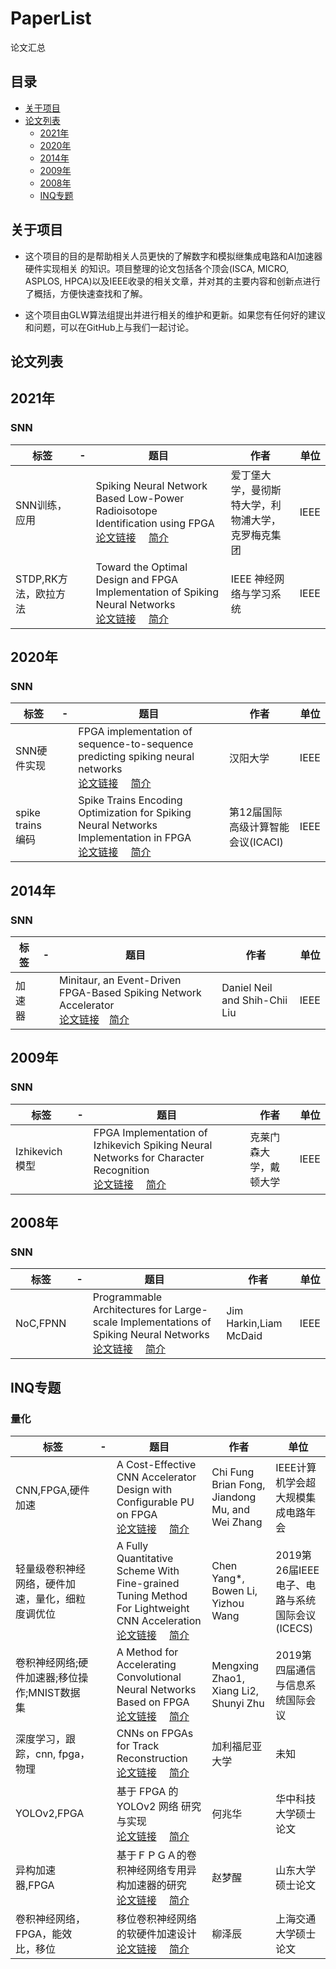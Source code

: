 # PaperList
  论文汇总
## 目录

 - [关于项目](#关于项目)
 - [论文列表](#论文列表)
   -    [2021年](#2021年)
   -    [2020年](#2020年)
   -    [2014年](#2014年)
   -    [2009年](#2009年)
   -    [2008年](#2008年)
   -    [INQ专题](#INQ专题)

## 关于项目
* 这个项目的目的是帮助相关人员更快的了解数字和模拟继集成电路和AI加速器硬件实现相关 的知识。项目整理的论文包括各个顶会(ISCA, MICRO, ASPLOS, HPCA)以及IEEE收录的相关文章，并对其的主要内容和创新点进行了概括，方便快速查找和了解。

* 这个项目由GLW算法组提出并进行相关的维护和更新。如果您有任何好的建议和问题，可以在GitHub上与我们一起讨论。


## 论文列表


## 2021年
### SNN

| 标签                       | -    | 题目                                      | 作者                           | 单位                                                 |
| ------------------------- | ---- | ------------------------------------------| --------------------------------| -------------------------------------------------- |
| SNN训练，应用  |      | Spiking Neural Network Based Low-Power Radioisotope Identification using FPGA <br>[论文链接](https://arxiv.org/ftp/arxiv/papers/2010/2010.13125.pdf)      &emsp;[简介](https://github.com/GLWpaperlist/PaperList/blob/main/2021/SNN/Spiking%20Neural%20Network%20Based%20Low-Power%20%20Radioisotope%20Identification%20using%20FPGA.md)|爱丁堡大学，曼彻斯特大学，利物浦大学，克罗梅克集团                              |     IEEE                                    |
| STDP,RK方法，欧拉方法 |      | Toward the Optimal Design and FPGA Implementation of Spiking Neural Networks <br>[论文链接](https://ieeexplore.ieee.org/document/9353400)      &emsp;[简介](https://github.com/GLWpaperlist/PaperList/blob/main/2021/SNN/Toward%20the%20Optimal%20Design%20and%20FPGA%20Implementation%20of%20Spiking%20Neural%20Networks.md)|IEEE 神经网络与学习系统                           |     IEEE                                    |
## 2020年
### SNN
| 标签                       | -    | 题目                                      | 作者                           | 单位                                                 |
| ------------------------- | ---- | ------------------------------------------| --------------------------------| -------------------------------------------------- |
| SNN硬件实现  |      |FPGA implementation of sequence-to-sequence predicting spiking neural networks<br>[论文链接](http://citeseerx.ist.psu.edu/viewdoc/download?doi=10.1.1.413.3017&rep=rep1&type=pdf)      &emsp;[简介](https://github.com/GLWpaperlist/PaperList/blob/main/2020/SNN/FPGA%20implementation%20of%20sequence-to-sequence%20%20predicting%20spiking%20neural%20networks.md)|汉阳大学                             |     IEEE                                    |
| spike trains 编码  |      |Spike Trains Encoding Optimization for Spiking Neural Networks Implementation in FPGA<br>[论文链接](https://ieeexplore.ieee.org/document/9177793)      &emsp;[简介](https://github.com/GLWpaperlist/PaperList/blob/main/2020/SNN/Spike%20Trains%20Encoding%20Optimization%20for%20Spiking%20Neural%20Networks%20Implementation%20in%20FPGA.md)|第12届国际高级计算智能会议(ICACI) |     IEEE                                    |

## 2014年
### SNN
| 标签                       | -    | 题目                                      | 作者                           | 单位                                                 |
| ------------------------- | ---- | ------------------------------------------| --------------------------------| -------------------------------------------------- |
| 加速器  |      | Minitaur, an Event-Driven FPGA-Based Spiking Network Accelerator <br>[论文链接](https://www.researchgate.net/publication/261646738_Minitaur_an_Event-Driven_FPGA-Based_Spiking_Network_Accelerator)&emsp;[简介](https://github.com/GLWpaperlist/PaperList/blob/main/2014/SNN/Minitaur%2C%20an%20Event-Driven%20FPGA-Based%20Spiking%20Network%20Accelerator.md)|Daniel Neil and Shih-Chii Liu                              |     IEEE                                    |

## 2009年
### SNN
| 标签                       | -    | 题目                                      | 作者                           | 单位                                                 |
| ------------------------- | ---- | ------------------------------------------| --------------------------------| -------------------------------------------------- |
|  Izhikevich模型 |      | FPGA Implementation of Izhikevich Spiking Neural Networks for Character Recognition <br>[论文链接](http://bertrand.granado.free.fr/ENSEA/papiers/3917a451.pdf)      &emsp;[简介](https://github.com/GLWpaperlist/PaperList/blob/main/2009/SNN/FPGA%20Implementation%20of%20Izhikevich%20Spiking%20Neural%20Networks%20for%20Character%20Recognition.md)|克莱门森大学，戴顿大学                              |     IEEE                                    |
## 2008年
### SNN
| 标签                       | -    | 题目                                      | 作者                           | 单位                                                 |
| ------------------------- | ---- | ------------------------------------------| --------------------------------| -------------------------------------------------- |
|  NoC,FPNN |      | Programmable Architectures for Large-scale Implementations of Spiking Neural Networks<br>[论文链接](https://www.infona.pl/resource/bwmeta1.element.ieee-art-000004780982)      &emsp;[简介](https://github.com/GLWpaperlist/PaperList/blob/main/2008/SNN/Programmable%20Architectures%20for%20Large-scale%20Implementations%20of%20Spiking%20Neural%20Networks.md)|Jim Harkin,Liam McDaid                           |     IEEE                                    |

## INQ专题
### 量化
| 标签                       | -    | 题目                                      | 作者                           | 单位                                                 |
| ------------------------- | ---- | ------------------------------------------| --------------------------------| -------------------------------------------------- |
|  CNN,FPGA,硬件加速 |      |A Cost-Effective CNN Accelerator Design with Configurable PU on FPGA<br>[论文链接](https://ieeexplore.ieee.org/document/8839437)      &emsp;[简介](https://github.com/GLWpaperlist/PaperList/blob/main/INQ%E4%B8%93%E9%A2%98/A%20Cost-Effective%20CNN%20Accelerator%20Design%20with%20Configurable%20PU%20on%20FPGA.md)|Chi Fung Brian Fong, Jiandong Mu, and Wei Zhang                           |    IEEE计算机学会超大规模集成电路年会                                  |
|  轻量级卷积神经网络，硬件加速，量化，细粒度调优位 |      |A Fully Quantitative Scheme With Fine-grained Tuning Method For Lightweight CNN Acceleration<br>[论文链接](https://ieeexplore.ieee.org/document/8964724)      &emsp;[简介](https://github.com/GLWpaperlist/PaperList/blob/main/INQ%E4%B8%93%E9%A2%98/A%20Fully%20Quantitative%20Scheme%20With%20Fine-grained%20Tuning%20Method%20For%20Lightweight%20CNN%20Acceleration.md)|Chen Yang*, Bowen Li, Yizhou Wang                           |    2019第26届IEEE电子、电路与系统国际会议(ICECS)                                  |
|  卷积神经网络;硬件加速器;移位操作;MNIST数据集 |      |A Method for Accelerating Convolutional Neural Networks Based on FPGA<br>[论文链接](https://ieeexplore.ieee.org/document/9151535)      &emsp;[简介](https://github.com/GLWpaperlist/PaperList/blob/main/INQ%E4%B8%93%E9%A2%98/A%20Method%20for%20Accelerating%20Convolutional%20Neural%20Networks%20Based%20on%20FPGA.md)|Mengxing Zhao1, Xiang Li2, Shunyi Zhu                           |    2019第四届通信与信息系统国际会议                                  |
|  深度学习，跟踪，cnn, fpga，物理 |      |CNNs on FPGAs for Track Reconstruction<br>[论文链接](https://dca.ue.ucsc.edu/system/files/dca/1091/1091.pdf)      &emsp;[简介](https://github.com/GLWpaperlist/PaperList/blob/main/INQ%E4%B8%93%E9%A2%98/CNNs%20on%20FPGAs%20for%20Track%20Reconstruction.md)|加利福尼亚大学   |    未知  |
|  YOLOv2,FPGA |      |基于 FPGA 的 YOLOv2 网络 研究与实现<br>[论文链接](http://cdmd.cnki.com.cn/Article/CDMD-10487-1019666313.htm)      &emsp;[简介](https://github.com/GLWpaperlist/PaperList/blob/main/INQ%E4%B8%93%E9%A2%98/%E5%9F%BA%E4%BA%8E%20FPGA%20%E7%9A%84%20YOLOv2%20%E7%BD%91%E7%BB%9C%20%E7%A0%94%E7%A9%B6%E4%B8%8E%E5%AE%9E%E7%8E%B0.md)|何兆华   |    华中科技大学硕士论文  |
|  异构加速器,FPGA |      |基于ＦＰＧＡ的卷积神经网络专用异构加速器的研究<br>[论文链接](https://kns.cnki.net/kcms/detail/detail.aspx?dbcode=CMFD&dbname=CMFD202002&filename=1020064648.nh&v=U7VqgPPhVNUVohPSEa3Wh3EggtBPkgI2fOXZXASV90PCvjsl2TBHbMWMFaACjhVB)      &emsp;[简介](https://github.com/GLWpaperlist/PaperList/blob/main/INQ%E4%B8%93%E9%A2%98/%E5%9F%BA%E4%BA%8E%EF%BC%A6%EF%BC%B0%EF%BC%A7%EF%BC%A1%E7%9A%84%E5%8D%B7%E7%A7%AF%E7%A5%9E%E7%BB%8F%E7%BD%91%E7%BB%9C%E4%B8%93%E7%94%A8%E5%BC%82%E6%9E%84%E5%8A%A0%E9%80%9F%E5%99%A8%E7%9A%84%E7%A0%94%E7%A9%B6.md)|赵梦醒   |    山东大学硕士论文  |
|  卷积神经网络，FPGA，能效比，移位 |      |移位卷积神经网络的软硬件加速设计<br>[论文链接](https://cdmd.cnki.com.cn/Article/CDMD-10248-1020620166.htm)      &emsp;[简介](https://github.com/GLWpaperlist/PaperList/blob/main/INQ%E4%B8%93%E9%A2%98/%E7%A7%BB%E4%BD%8D%E5%8D%B7%E7%A7%AF%E7%A5%9E%E7%BB%8F%E7%BD%91%E7%BB%9C%E7%9A%84%E8%BD%AF%E7%A1%AC%E4%BB%B6%E5%8A%A0%E9%80%9F%E8%AE%BE%E8%AE%A1.md)|柳泽辰    |    上海交通大学硕士论文  |
